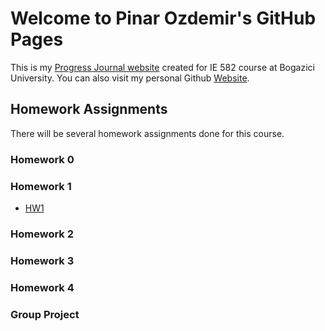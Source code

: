 # Welcome to Pinar Ozdemir's GitHub Pages

This is my [Progress Journal website](https://bu-ie-582.github.io/fall20-ozdemirpinar/) created for IE 582 course at Bogazici University. You can also visit my personal Github [Website](https://github.com/ozdemirpinar). 

## Homework Assignments

There will be several homework assignments done for this course.

### Homework 0

### Homework 1

* [HW1](https://bu-ie-582.github.io/fall21-ozdemirpinar/HW1_Task_1/HW1_Task1.html)

### Homework 2

### Homework 3

### Homework 4

### Group Project


